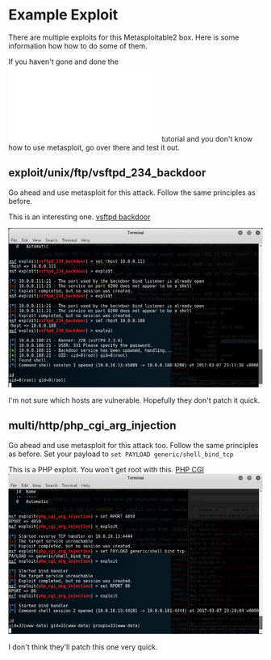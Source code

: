 # Example Exploit 
There are multiple exploits for this Metasploitable2 box. Here is some information how how to do some of them.

If you haven't gone and done the ![Windows XP](windowsxp.md) tutorial and you don't know how to use metasploit, go over there and test it out.

## exploit/unix/ftp/vsftpd_234_backdoor
Go ahead and use metasploit for this attack. Follow the same principles as before. 

This is an interesting one. [vsftpd backdoor](http://scarybeastsecurity.blogspot.com/2011/07/alert-vsftpd-download-backdoored.html)

![Image of vsftpd](images/vsftpd.png)

I'm not sure which hosts are vulnerable. Hopefully they don't patch it quick. 

## multi/http/php_cgi_arg_injection
Go ahead and use metasploit for this attack too. Follow the same principles as before. Set your payload to `set PAYLOAD generic/shell_bind_tcp`

This is a PHP exploit. You won't get root with this. [PHP CGI](http://eindbazen.net/2012/05/php-cgi-advisory-cve-2012-1823/)
![Image of php](images/php.png)

I don't think they'll patch this one very quick.
